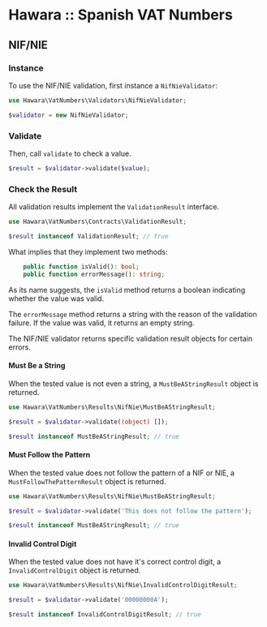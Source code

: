 # Hawara :: Spanish VAT Numbers

## NIF/NIE

### Instance

To use the NIF/NIE validation, first instance a `NifNieValidator`:

```php
use Hawara\VatNumbers\Validators\NifNieValidator;

$validator = new NifNieValidator;
```

### Validate

Then, call `validate` to check a value.

```php
$result = $validator->validate($value);
```

### Check the Result

All validation results implement the `ValidationResult` interface.

```php
use Hawara\VatNumbers\Contracts\ValidationResult;

$result instanceof ValidationResult; // true
```

What implies that they implement two methods:

```php
    public function isValid(): bool;
    public function errorMessage(): string;
```

As its name suggests, the `isValid` method returns a boolean indicating whether the value was valid.

The `errorMessage` method returns a string with the reason of the validation failure. If the value was valid, it returns an empty string.

The NIF/NIE validator returns specific validation result objects for certain errors.

#### Must Be a String

When the tested value is not even a string, a `MustBeAStringResult` object is returned.

```php
use Hawara\VatNumbers\Results\NifNie\MustBeAStringResult;

$result = $validator->validate((object) []);

$result instanceof MustBeAStringResult; // true
```

#### Must Follow the Pattern

When the tested value does not follow the pattern of a NIF or NIE, a `MustFollowThePatternResult` object is returned.

```php
use Hawara\VatNumbers\Results\NifNie\MustBeAStringResult;

$result = $validator->validate('This does not follow the pattern');

$result instanceof MustBeAStringResult; // true
```

#### Invalid Control Digit

When the tested value does not have it's correct control digit, a `InvalidControlDigit` object is returned.

```php
use Hawara\VatNumbers\Results\NifNie\InvalidControlDigitResult;

$result = $validator->validate('00000000A');

$result instanceof InvalidControlDigitResult; // true
```
